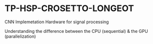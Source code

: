 # TP-HSP-CROSETTO-LONGEOT
CNN Implemetation Hardware for signal processing

Understanding the difference between the CPU (sequential) & the GPU (parallelization)
